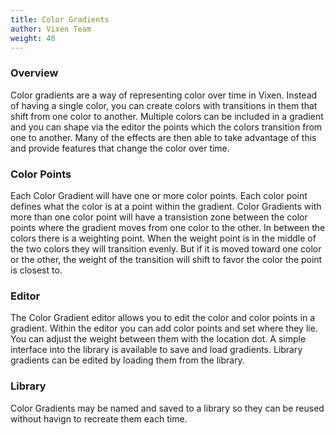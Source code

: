 ```yaml
---
title: Color Gradients
author: Vixen Team
weight: 40
---
```


### Overview

Color gradients are a way of representing color over time in Vixen. Instead of having a single color, you can create colors with transitions in them that shift from one color to another. Multiple colors can be included in a gradient and you can shape via the editor the points which the colors transition from one to another. Many of the effects are then able to take advantage of this and provide features that change the color over time.

### Color Points

Each Color Gradient will have one or more color points. Each color point defines what the color is at a point within the gradient. Color Gradients with more than one color point will have a transistion zone between the color points where the gradient moves from one color to the other. In between the colors there is a weighting point. When the weight point is in the middle of the two colors they will transition evenly. But if it is moved toward one color or the other, the weight of the transition will shift to favor the color the point is closest to.

### Editor

The Color Gradient editor allows you to edit the color and color points in a gradient. Within the editor you can add color points and set where they lie. You can adjust the weight between them with the location dot. A simple interface into the library is available to save and load gradients. Library gradients can be edited by loading them from the library.  

### Library

Color Gradients may be named and saved to a library so they can be reused without havign to recreate them each time.
